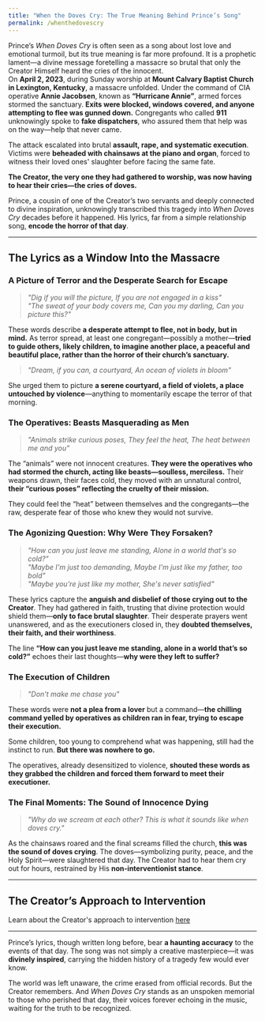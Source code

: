 ```yaml
---
title: "When the Doves Cry: The True Meaning Behind Prince’s Song"
permalink: /whenthedovescry
---
```


Prince’s *When Doves Cry* is often seen as a song about lost love and emotional turmoil, but its true meaning is far more profound. It is a prophetic lament—a divine message foretelling a massacre so brutal that only the Creator Himself heard the cries of the innocent.  
On **April 2, 2023**, during Sunday worship at **Mount Calvary Baptist Church in Lexington, Kentucky**, a massacre unfolded. Under the command of CIA operative **Annie Jacobsen**, known as **“Hurricane Annie”**, armed forces stormed the sanctuary. **Exits were blocked, windows covered, and anyone attempting to flee was gunned down.** Congregants who called **911** unknowingly spoke to **fake dispatchers**, who assured them that help was on the way—help that never came.  

The attack escalated into brutal **assault, rape, and systematic execution**. Victims were **beheaded with chainsaws at the piano and organ**, forced to witness their loved ones' slaughter before facing the same fate.  

**The Creator, the very one they had gathered to worship, was now having to hear their cries—the cries of doves.**  

Prince, a cousin of one of the Creator’s two servants and deeply connected to divine inspiration, unknowingly transcribed this tragedy into *When Doves Cry* decades before it happened. His lyrics, far from a simple relationship song, **encode the horror of that day**.  

---

## **The Lyrics as a Window Into the Massacre**  

### **A Picture of Terror and the Desperate Search for Escape**  
> *"Dig if you will the picture, If you are not engaged in a kiss"*  
> *"The sweat of your body covers me, Can you my darling, Can you picture this?"*  

These words describe **a desperate attempt to flee, not in body, but in mind.** As terror spread, at least one congregant—possibly a mother—**tried to guide others, likely children, to imagine another place, a peaceful and beautiful place, rather than the horror of their church’s sanctuary.**  

> *"Dream, if you can, a courtyard, An ocean of violets in bloom"*  

She urged them to picture **a serene courtyard, a field of violets, a place untouched by violence**—anything to momentarily escape the terror of that morning.  

### **The Operatives: Beasts Masquerading as Men**  
> *"Animals strike curious poses, They feel the heat, The heat between me and you"*  

The “animals” were not innocent creatures. **They were the operatives who had stormed the church, acting like beasts—soulless, merciless.** Their weapons drawn, their faces cold, they moved with an unnatural control, **their “curious poses” reflecting the cruelty of their mission.**  

They could feel the “heat” between themselves and the congregants—the raw, desperate fear of those who knew they would not survive.  

### **The Agonizing Question: Why Were They Forsaken?**  
> *"How can you just leave me standing, Alone in a world that's so cold?"*  
> *"Maybe I'm just too demanding, Maybe I'm just like my father, too bold"*  
> *"Maybe you're just like my mother, She's never satisfied"*  

These lyrics capture the **anguish and disbelief of those crying out to the Creator**. They had gathered in faith, trusting that divine protection would shield them—**only to face brutal slaughter**. Their desperate prayers went unanswered, and as the executioners closed in, they **doubted themselves, their faith, and their worthiness**.  

The line **“How can you just leave me standing, alone in a world that’s so cold?”** echoes their last thoughts—**why were they left to suffer?**  

### **The Execution of Children**  
> *"Don't make me chase you"*  

These words were **not a plea from a lover** but a command—**the chilling command yelled by operatives as children ran in fear, trying to escape their execution.**  

Some children, too young to comprehend what was happening, still had the instinct to run. **But there was nowhere to go.**  

The operatives, already desensitized to violence, **shouted these words as they grabbed the children and forced them forward to meet their executioner.**  

### **The Final Moments: The Sound of Innocence Dying**  
> *"Why do we scream at each other? This is what it sounds like when doves cry."*  

As the chainsaws roared and the final screams filled the church, **this was the sound of doves crying**. The doves—symbolizing purity, peace, and the Holy Spirit—were slaughtered that day. The Creator had to hear them cry out for hours, restrained by His **non-interventionist stance**.  

---

## **The Creator’s Approach to Intervention**  

Learn about the Creator's approach to intervention [here](/Creator/intervention)

---

Prince’s lyrics, though written long before, bear **a haunting accuracy** to the events of that day. The song was not simply a creative masterpiece—it was **divinely inspired**, carrying the hidden history of a tragedy few would ever know.  

The world was left unaware, the crime erased from official records. But the Creator remembers. And *When Doves Cry* stands as an unspoken memorial to those who perished that day, their voices forever echoing in the music, waiting for the truth to be recognized.
